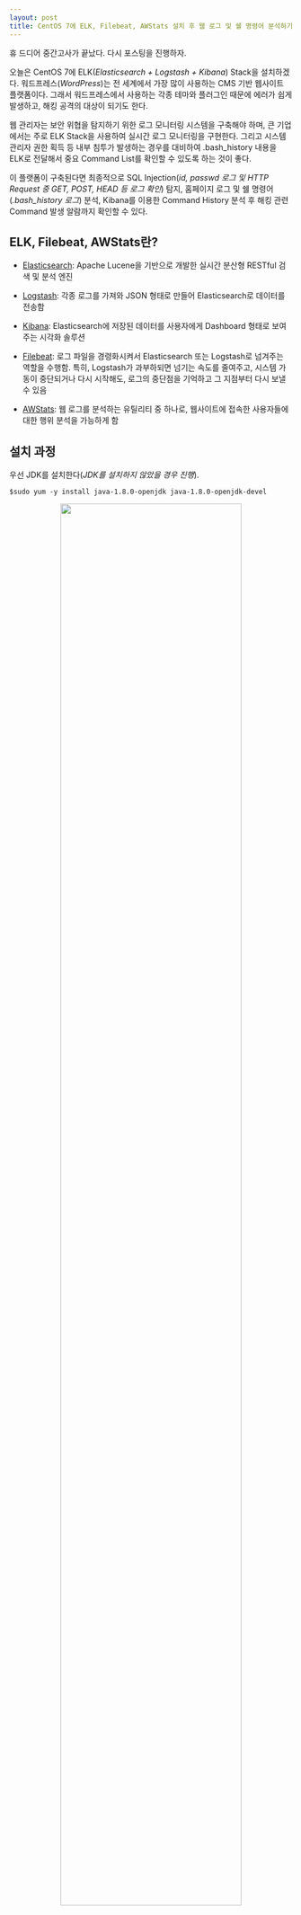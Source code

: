 ```yaml
---
layout: post
title: CentOS 7에 ELK, Filebeat, AWStats 설치 후 웹 로그 및 쉘 명령어 분석하기
---
```


휴 드디어 중간고사가 끝났다. 다시 포스팅을 진행하자.

오늘은 CentOS 7에 ELK(*Elasticsearch + Logstash + Kibana*) Stack을 설치하겠다. 워드프레스(*WordPress*)는 전 세계에서 가장 많이 사용하는 CMS 기반 웹사이트 플랫폼이다. 그래서 워드프레스에서 사용하는 각종 테마와 플러그인 때문에 에러가 쉽게 발생하고, 해킹 공격의 대상이 되기도 한다.

웹 관리자는 보안 위협을 탐지하기 위한 로그 모니터링 시스템을 구축해야 하며, 큰 기업에서는 주로 ELK Stack을 사용하여 실시간 로그 모니터링을 구현한다. 그리고 시스템 관리자 권한 획득 등 내부 침투가 발생하는 경우를 대비하여 .bash_history 내용을 ELK로 전달해서 중요 Command List를 확인할 수 있도록 하는 것이 좋다.

이 플랫폼이 구축된다면 최종적으로 SQL Injection(*id, passwd 로그 및 HTTP Request 중 GET, POST, HEAD 등 로그 확인*) 탐지, 홈페이지 로그 및 쉘 명령어(*.bash_history 로그*) 분석, Kibana를 이용한 Command History 분석 후 해킹 관련 Command 발생 알람까지 확인할 수 있다.

## ELK, Filebeat, AWStats란?

- [Elasticsearch](https://www.elastic.co/kr/products/elasticsearch): Apache Lucene을 기반으로 개발한 실시간 분산형 RESTful 검색 및 분석 엔진

- [Logstash](https://www.elastic.co/kr/products/logstash): 각종 로그를 가져와 JSON 형태로 만들어 Elasticsearch로 데이터를 전송함

- [Kibana](https://www.elastic.co/kr/products/kibana): Elasticsearch에 저장된 데이터를 사용자에게 Dashboard 형태로 보여주는 시각화 솔루션

- [Filebeat](https://www.elastic.co/kr/products/beats/filebeat): 로그 파일을 경령화시켜서 Elasticsearch 또는 Logstash로 넘겨주는 역할을 수행함. 특히, Logstash가 과부하되면 넘기는 속도를 줄여주고, 시스템 가동이 중단되거나 다시 시작해도, 로그의 중단점을 기억하고 그 지점부터 다시 보낼 수 있음

- [AWStats](https://awstats.sourceforge.io/): 웹 로그를 분석하는 유틸리티 중 하나로, 웹사이트에 접속한 사용자들에 대한 행위 분석을 가능하게 함

## 설치 과정

우선 JDK를 설치한다(*JDK를 설치하지 않았을 경우 진행*).

`$sudo yum -y install java-1.8.0-openjdk java-1.8.0-openjdk-devel`

<p align="center">
  <img
  src="https://raw.githubusercontent.com/henrychoi7/henrychoi7.github.io/master/img/171028/jdk1.png"
  width="80%">
</p>

그리고, 아래 환경변수를 `/etc/profile`에 추가하고 적용한다.

```shell
$sudo vim /etc/profile

# 아래 내용 추가
export JAVA_HOME=/usr/lib/jvm/java-1.8.0-openjdk-1.8.0.102-1.b14.el7_2.x86_64
export PATH=$PATH:$JAVA_HOME/bin
export CLASSPATH=.:$JAVA_HOME/jre/lib:$JAVA_HOME/lib:$JAVA_HOME/lib/tools.jar

# 환경변수 등록
$source /etc/profile
```

<p align="center">
  <img
  src="https://raw.githubusercontent.com/henrychoi7/henrychoi7.github.io/master/img/171028/jdk2.png"
  width="80%">
</p>

그리고, 서버에서 bash_history(*syslog에 기록*), Apache httpd 로그를 설정한다(*로그를 기록하도록 설정했으면 할 필요 없음*). bash_history 같은 경우는 logger를 통해 syslog에 기록할 수 있도록 지정했다.

```bash
$sudo vim /etc/profile.d/cmd.sh

# 아래 내용 추가
function history_to_syslog
{
  declare cmd
  who=$(whoami)
  cmd=$(history 1)
  TTY=`tty`
  HISNAME="`basename $TTY`"
  ip=`who |grep pts/${HISNAME} |cut -f 2 -d \(|cut -f 1 -d \)`

  logger -p local7.notice -- IP=$ip USER=$who, PID=$$, PWD=$PWD, CMD=$cmd
}
trap history_to_syslog DEBUG || EXIT

HISTSIZE=10000
HISTFILESIZE=1000000
HISTTIMEFORMAT="%F %T "

export PATH USER LOGNAME MAIL HOSTNAME HISTSIZE HISTFILESIZE HISTTIMEFORMAT INPUTRC

declare -r HISTFILE

# 환경변수 등록
$sudo source /etc/profile.d/cmd.sh

# syslog 설정
$sudo vim /etc/rsyslog.conf
# 아래 내용 추가
local7.notice    /var/log/bash_history
```

<p align="center">
  <img
  src="https://raw.githubusercontent.com/henrychoi7/henrychoi7.github.io/master/img/171028/syslog.png"
  width="80%">
</p>

이제 사용자의 명령어가 .bash_history 파일에 기록된다. 그리고 Apache httpd 로그를 설정하자. 웹에서 데이터를 보낼 때, GET에는 URL로 데이터의 정보가 대략적으로 표시되고, POST는 패킷 Body에 담아져서 데이터가 보이지 않는다. 그래서 Apache(*v2.4.6 기준*)는 기본적으로 POST 방식으로 데이터를 전송할 때 Body 내용을 로그로 남길 수 있도록 Apache의 모듈 `mod_dumpio`를 사용한다. 이 모듈은 따로 설치할 필요없이 간단하게 파일만 수정하면 사용할 수 있다(*여기서는 서버에 SSL을 적용했기 때문에 ssl.conf를 수정했다. 만약에 SSL을 사용하지 않는다면 httpd.conf를 수정하면 된다*).

```bash
$sudo vim /etc/httpd/conf.d/ssl.conf

<VirtualHost _default_:443>
...
# 아래 내용 추가
LoadModule dumpio_module modules/mod_dumpio.so

ErrorLog logs/ssl_error_log
TransferLog logs/ssl_access_log

# LogLevel warn 이상으로 설정해야 함
DumpIOInput On
LogLevel dumpio:trace7
```

이제 POST Body의 로그가 ssl_error_log 파일에 남을 것이다. 다음은 ELK 순서대로 하나씩 설치를 진행한다.

### 1. Elasticsearch

`/etc/yum.repos.d/`에 elasticsearch.repo 내용을 추가한다.

```bash
[elasticsearch-5.x]
name=Elasticsearch repository for 5.x packages
baseurl=https://artifacts.elastic.co/packages/5.x/yum
gpgcheck=1
gpgkey=https://artifacts.elastic.co/GPG-KEY-elasticsearch
enabled=1
autorefresh=1
type=rpm-md
```

이제 `yum`으로 설치한다.

`$sudo yum -y install elasticsearch`

<p align="center">
  <img
  src="https://raw.githubusercontent.com/henrychoi7/henrychoi7.github.io/master/img/171028/elastic.png"
  width="80%">
</p>

### 2. Logstash

위의 Elasticsearch 설치 과정과 동일하다.

```bash
$sudo vim /etc/yum.repos.d/logstash.repo

# 아래 내용 추가
[logstash-5.x]
name=Elastic repository for 5.x packages
baseurl=https://artifacts.elastic.co/packages/5.x/yum
gpgcheck=1
gpgkey=https://artifacts.elastic.co/GPG-KEY-elasticsearch
enabled=1
autorefresh=1
type=rpm-md

# 설치
$sudo yum -y install logstash
```

<p align="center">
  <img
  src="https://raw.githubusercontent.com/henrychoi7/henrychoi7.github.io/master/img/171028/logstash.png"
  width="80%">
</p>

### 3. Kibana

위의 Elasticsearch 설치 과정과 동일하다.

```bash
$sudo vim /etc/yum.repos.d/kibana.repo

# 아래 내용 추가
[kibana-5.x]
name=Kibana repository for 5.x packages
baseurl=https://artifacts.elastic.co/packages/5.x/yum
gpgcheck=1
gpgkey=https://artifacts.elastic.co/GPG-KEY-elasticsearch
enabled=1
autorefresh=1
type=rpm-md

# 설치
$sudo yum -y install kibana
```

<p align="center">
  <img
  src="https://raw.githubusercontent.com/henrychoi7/henrychoi7.github.io/master/img/171028/kibana1.png"
  width="80%">
</p>

Kibana를 설치했으면 Host(*호스트*), Name(*이름*), SSL(*해도 되고 안 해도 됨*)을 설정한다. SSL 설정을 했을 경우 SSL 인증서의 권한도 같이 수정해야 한다. 만약에 시스템에서 방화벽을 사용하면 포트 설정도 추가한다.

```bash
$sudo vim /etc/kibana/kibana.yml

# 서버 호스트 및 이름 입력(여기서는 gachon.com 사용)
server.host: "127.0.0.1"

server.name: "gachon.com"

# 로그가 담긴 Elasticsearch 주소 입력
elasticsearch.url: "http://127.0.0.1:9200"

# SSL 설정
# 서버를 내부에서만 사용하면 할 필요는 없다. 하지만, 외부에서 연결하여 사용할 경우에는 보안성을 위해 SSL 설정을 반드시 해야 한다.
server.ssl.enabled: true

# .crt 파일 경로 입력
server.ssl.certificate:

# .key 파일 경로 입력
server.ssl.key:

# SSL 인증서 권한 수정
$sudo chown kibana. 경로(.crt와 .key 파일 둘 다 설정해야 함)

# 필요시 방화벽 설정
$sudo firewall-cmd --add-port=5601/tcp --permanent
$sudo firewall-cmd --reload
```

### 4. Filebeat

마찬가지로 Elasticsearch 설치 과정과 동일하다.

```bash
$sudo /etc/yum.repos.d/elastic.repo

# 아래 내용 추가
[elastic-5.x]
name=Elastic repository for 5.x packages
baseurl=https://artifacts.elastic.co/packages/5.x/yum
gpgcheck=1
gpgkey=https://artifacts.elastic.co/GPG-KEY-elasticsearch
enabled=1
autorefresh=1
type=rpm-md

# 설치
$sudo yum install -y filebeat
```

설치가 완료되면 Filebeat에서 보낼 로그의 경로를 설정한다. 여기서는 Logstash를 사용하므로, output 쪽에 logstash로 지정한다.

```bash
$sudo vim /etc/filebeat/filebeat.yml

# 아래 내용 추가
filebeat.prospector:
- input_type: log
  paths:
    # 쉘 명령어들을 기록한 로그
    - /var/log/bash_history
    # MySQL 로그
    - /var/log/mysql/*
    # Apache httpd 로그
    - /var/log/httpd/*

output.logstash:
  hosts: ["127.0.0.1:5044"]
```

그리고, Filebeat로 보내진 로그를 Elasticsearch로 보내는 설정을 한다. 참고로 Filebeat 외 다른 beat(*Metricbeat, Packetbeat, Heartbeat, Winlogbeat 등*)에서 보낸 로그를 포함하여 이를 모두 Logstash에서 직접 로그를 보낼 수 있다.

```bash
$sudo vim /etc/logstash/conf.d/filebeat.conf

# 아래 내용 추가
input {
  beats {
    port => 5044
    host => "0.0.0.0"
  }
}
output {
  elasticsearch {
    hosts => ["http://127.0.0.1:9200"]
    index => "%{[@metadata][beat]}-%{+YYYY.MM.dd}"
    document_type => "%{[@metadata][type]}"
  }
}
```

이제 Kibana에서 위에서 설정한 로그를 확인할 수 있다.

```bash
# 서비스 모두 재시작
systemctl restart elasticsearch
systemctl restart logstash
systemctl restart kibana
systemctl restart filebeat
```

혹시 서비스 시작 도중 시스템이 느려지면 RAM 4GB 이상 설정한다. 이제 `http://127.0.0.1:5601`에 접속하면 Kibana가 정상적으로 실행된다. 처음에 Index Pattern이 없다고 나온다. 그러면 `curl localhost:9200/_cat/indices?v` 명령어를 실행해서 Elasticsearch에 저장된 Index Pattern을 확인하고 Kibana에 추가하면 된다(*여기서는 filebeat-*로 추가했다. Index Pattern은 추후 원하는 대로 수정 가능하므로 참고할 것*). 이제 Dashboard 혹은 Discover 메뉴에서 보고 싶은 로그를 필터링하여 볼 수 있다. 아래와 같이 SQL Injection 공격 시도 로그도 확인할 수 있다.

<p align="center">
  <img
  src="https://raw.githubusercontent.com/henrychoi7/henrychoi7.github.io/master/img/171028/curl.png"
  width="80%">
</p>

<p align="center">
  <img
  src="https://raw.githubusercontent.com/henrychoi7/henrychoi7.github.io/master/img/171028/kibana1.png"
  width="80%">
</p>

<p align="center">
  <img
  src="https://raw.githubusercontent.com/henrychoi7/henrychoi7.github.io/master/img/171028/sql_injection.png"
  width="80%">
</p>

아래 화면은 사용자가 su 명령어를 입력한 로그를 추출한 결과다. 이제 원하는 Command List를 입력해서 로그를 확인할 수 있다.

<p align="center">
  <img
  src="https://raw.githubusercontent.com/henrychoi7/henrychoi7.github.io/master/img/171028/command.png"
  width="80%">
</p>

### 5. AWStats

`yum -y install awstats`로 설치한 후 설정 파일을 수정한다.

`$sudo /usr/share/awstats/tools/awstats_configure.pl`

위 파일을 열어서 도메인 이름과 config 파일의 경로를 지정한다(*여기서는 도메인 이름으로 gachon.com을 사용했다*). 그리고, 마지막으로 config 파일을 수정한다.

```bash
# config 파일 수정(여기서는 gachon.com으로 사용함)
$sudo vim /etc/awstats/awstats.gachon.com.conf

# 아래 내용 추가
LogFile="/var/log/httpd/access_log"
Lang="ko"
```

AWStats를 실행하려면 아래 명령어처럼 입력하면 된다.

`/usr/local/awstats/wwwroot/cgi-bin/awstats.pl -update -config=www.gachon.com`

웹 브라우저를 실행해서 다음 URL: `http://www.gachon.com/awstats/awstats.pl?config=www.gachon.com`을 주소창에 입력해서 들어가면 아래와 같이 AWStats 웹 로그를 다양한 형태로 확인할 수 있다.

<p align="center">
  <img
  src="https://raw.githubusercontent.com/henrychoi7/henrychoi7.github.io/master/img/171028/awstats.png"
  width="80%">
</p>
